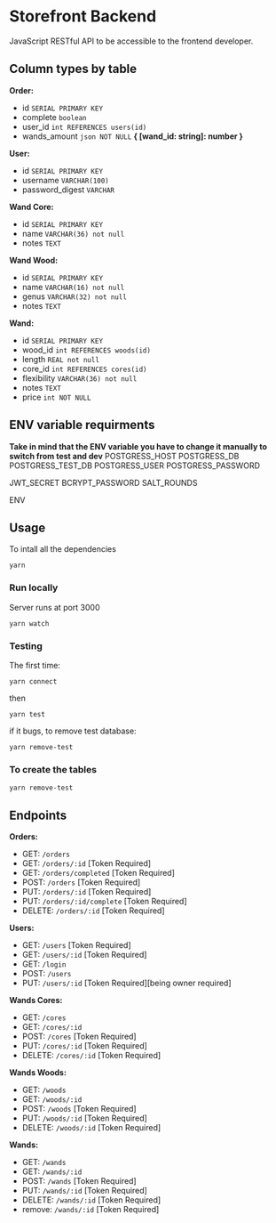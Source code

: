# Storefront Backend

JavaScript RESTful API to be accessible to the frontend developer.

## Column types by table

**Order:**

- id `SERIAL PRIMARY KEY`
- complete `boolean`
- user_id `int REFERENCES users(id)`
- wands_amount `json NOT NULL` **{ [wand_id: string]: number }**

**User:**

- id `SERIAL PRIMARY KEY`
- username `VARCHAR(100)`
- password_digest `VARCHAR`

**Wand Core:**

- id `SERIAL PRIMARY KEY`
- name `VARCHAR(36) not null`
- notes `TEXT`

**Wand Wood:**

- id `SERIAL PRIMARY KEY`
- name `VARCHAR(16) not null`
- genus `VARCHAR(32) not null`
- notes `TEXT`

**Wand:**

- id `SERIAL PRIMARY KEY`
- wood_id `int REFERENCES woods(id)`
- length `REAL not null`
- core_id `int REFERENCES cores(id)`
- flexibility `VARCHAR(36) not null`
- notes `TEXT`
- price `int NOT NULL`

## ENV variable requirments

**Take in mind that the ENV variable you have to change it manually to switch from test and dev**
POSTGRESS_HOST
POSTGRESS_DB
POSTGRESS_TEST_DB
POSTGRESS_USER
POSTGRESS_PASSWORD

JWT_SECRET
BCRYPT_PASSWORD
SALT_ROUNDS

ENV

## Usage

To intall all the dependencies

```
yarn
```

### Run locally

Server runs at port 3000

```
yarn watch
```

### Testing

The first time:

```
yarn connect
```

then

```
yarn test
```

if it bugs, to remove test database:

```
yarn remove-test
```

### To create the tables

```
yarn remove-test
```

## Endpoints

**Orders:**

- GET: `/orders`
- GET: `/orders/:id` [Token Required]
- GET: `/orders/completed` [Token Required]
- POST: `/orders` [Token Required]
- PUT: `/orders/:id` [Token Required]
- PUT: `/orders/:id/complete` [Token Required]
- DELETE: `/orders/:id` [Token Required]

**Users:**

- GET: `/users` [Token Required]
- GET: `/users/:id` [Token Required]
- GET: `/login`
- POST: `/users`
- PUT: `/users/:id` [Token Required][being owner required]

**Wands Cores:**

- GET: `/cores`
- GET: `/cores/:id`
- POST: `/cores` [Token Required]
- PUT: `/cores/:id` [Token Required]
- DELETE: `/cores/:id` [Token Required]

**Wands Woods:**

- GET: `/woods`
- GET: `/woods/:id`
- POST: `/woods` [Token Required]
- PUT: `/woods/:id` [Token Required]
- DELETE: `/woods/:id` [Token Required]

**Wands:**

- GET: `/wands`
- GET: `/wands/:id`
- POST: `/wands` [Token Required]
- PUT: `/wands/:id` [Token Required]
- DELETE: `/wands/:id` [Token Required]
- remove: `/wands/:id` [Token Required]
